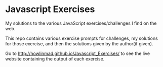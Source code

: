 # Javascript Exercises
My solutions to the various JavaScript exercises/challenges I find on the web. 

This repo contains various exercise prompts for challenges, my solutions for those exercise, and then the solutions given by the author(if given).

Go to http://howlinmad.github.io/Javascript_Exercises/ to see the live website containing the output of each exercise. 
